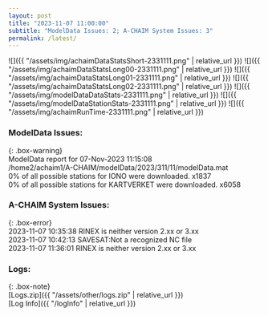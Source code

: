 ```yaml
---
layout: post
title: "2023-11-07 11:00:00"
subtitle: "ModelData Issues: 2; A-CHAIM System Issues: 3"
permalink: /latest/
---
```


![]({{ "/assets/img/achaimDataStatsShort-2331111.png" | relative_url }})
![]({{ "/assets/img/achaimDataStatsLong00-2331111.png" | relative_url }})
![]({{ "/assets/img/achaimDataStatsLong01-2331111.png" | relative_url }})
![]({{ "/assets/img/achaimDataStatsLong02-2331111.png" | relative_url }})
![]({{ "/assets/img/modelDataDataStats-2331111.png" | relative_url }})
![]({{ "/assets/img/modelDataStationStats-2331111.png" | relative_url }})
![]({{ "/assets/img/achaimRunTime-2331111.png" | relative_url }})


### ModelData Issues:  
  
{: .box-warning}  
 ModelData report for 07-Nov-2023 11:15:08   
 /home2/achaim1/A-CHAIM/modelData/2023/311/11/modelData.mat   
 0% of all possible stations for IONO were downloaded. x1837   
 0% of all possible stations for KARTVERKET were downloaded. x6058   
  
### A-CHAIM System Issues:  
  
{: .box-error}  
2023-11-07 10:35:38 RINEX is neither version 2.xx or 3.xx  
2023-11-07 10:42:13 SAVESAT:Not a recognized NC file  
2023-11-07 11:36:01 RINEX is neither version 2.xx or 3.xx  

### Logs:  
  
{: .box-note}  
[Logs.zip]({{ "/assets/other/logs.zip" | relative_url }})  
[Log Info]({{ "/logInfo" | relative_url }})  
